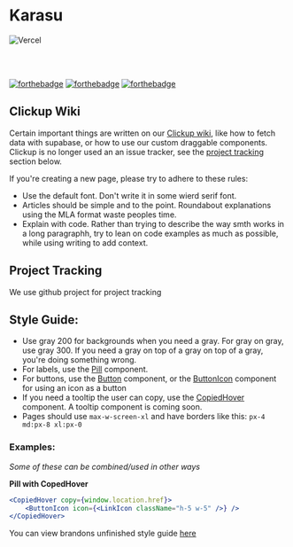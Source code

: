 # Karasu

![Vercel](https://therealsujitk-vercel-badge.vercel.app/?app=karasu&style=for-the-badge&logo=true)

<br />
<br />

[![forthebadge](https://forthebadge.com/images/badges/uses-badges.svg)](https://forthebadge.com) [![forthebadge](https://forthebadge.com/images/badges/powered-by-black-magic.svg)](https://forthebadge.com) [![forthebadge](https://forthebadge.com/images/badges/it-works-why.svg)](https://forthebadge.com)

## Clickup Wiki

Certain important things are written on our [Clickup wiki](https://app.clickup.com/42080348/docs), like how to fetch data with supabase, or how to use our custom draggable components. Clickup is no longer used an an issue tracker, see the [project tracking](#project-tracking) section below.

If you're creating a new page, please try to adhere to these rules:

- Use the default font. Don't write it in some wierd serif font.
- Articles should be simple and to the point. Roundabout explanations using the MLA format waste peoples time.
- Explain with code. Rather than trying to describe the way smth works in a long paragraphh, try to lean on code examples as much as possible, while using writing to add context.

## Project Tracking

We use github project for project tracking

## Style Guide:

- Use gray 200 for backgrounds when you need a gray. For gray on gray, use gray 300. If you need a gray on top of a gray on top of a gray, you're doing something wrong.
- For labels, use the [Pill](https://github.com/CoursifyStudios/karasu/blob/main/components/misc/pill.tsx#L5-L32) component.
- For buttons, use the [Button](https://github.com/CoursifyStudios/karasu/blob/main/components/misc/button.tsx#L5-L13) component, or the [ButtonIcon](https://github.com/CoursifyStudios/karasu/blob/main/components/misc/button.tsx#L23-L45) component for using an icon as a button
- If you need a tooltip the user can copy, use the [CopiedHover](https://github.com/CoursifyStudios/karasu/blob/main/components/misc/pill.tsx#L34-L72) component. A tooltip component is coming soon.
- Pages should use `max-w-screen-xl` and have borders like this: `px-4 md:px-8 xl:px-0`

### Examples:

_Some of these can be combined/used in other ways_

**Pill with CopedHover**

```jsx
<CopiedHover copy={window.location.href}>
	<ButtonIcon icon={<LinkIcon className="h-5 w-5" />} />
</CopiedHover>
```

You can view brandons unfinished style guide [here](https://app.clickup.com/42080348/v/dc/18462w-160/18462w-300)
